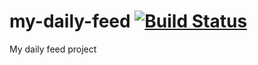 # my-daily-feed [![Build Status](https://travis-ci.org/brilliantBae/my-daily-feed.svg?branch=master)](https://travis-ci.org/brilliantBae/my-daily-feed)
My daily feed project


